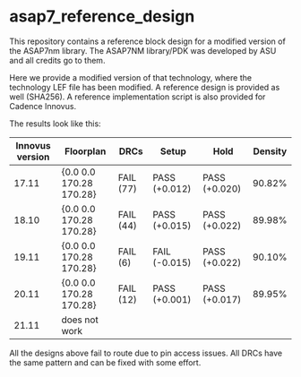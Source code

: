 # asap7_reference_design
This repository contains a reference block design for a modified version of the ASAP7nm library. The ASAP7NM library/PDK was developed by ASU and all credits go to them. 

Here we provide a modified version of that technology, where the technology LEF file has been modified.
A reference design is provided as well (SHA256).
A reference implementation script is also provided for Cadence Innovus.

The results look like this:

| Innovus version | Floorplan | DRCs | 	Setup | Hold | Density |
|-----------------|-----------|------|--------|------|---------|
| 17.11 | {0.0 0.0 170.28 170.28} | FAIL (77)    | PASS (+0.012) | PASS (+0.020) | 90.82% |
| 18.10 | {0.0 0.0 170.28 170.28} | FAIL (44)    | PASS (+0.015) | PASS (+0.022) | 89.98% |
| 19.11 | {0.0 0.0 170.28 170.28} | FAIL (6)     | FAIL (-0.015) | PASS (+0.022) | 90.10% | 
| 20.11 | {0.0 0.0 170.28 170.28} | FAIL (12)    | PASS (+0.001) | PASS (+0.017) | 89.95% |
| 21.11 | does not work 

All the designs above fail to route due to pin access issues. All DRCs have the same pattern and can be fixed with some effort.

